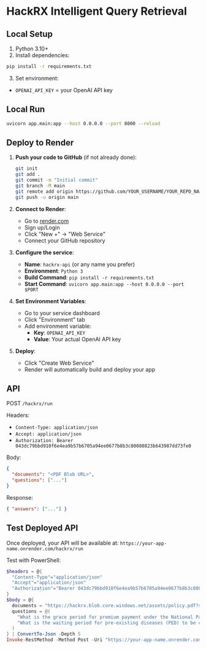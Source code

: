 # HackRX Intelligent Query Retrieval

## Local Setup

1. Python 3.10+
2. Install dependencies:

```bash
pip install -r requirements.txt
```

3. Set environment:

- `OPENAI_API_KEY` = your OpenAI API key

## Local Run

```bash
uvicorn app.main:app --host 0.0.0.0 --port 8000 --reload
```

## Deploy to Render

1. **Push your code to GitHub** (if not already done):
   ```bash
   git init
   git add .
   git commit -m "Initial commit"
   git branch -M main
   git remote add origin https://github.com/YOUR_USERNAME/YOUR_REPO_NAME.git
   git push -u origin main
   ```

2. **Connect to Render**:
   - Go to [render.com](https://render.com)
   - Sign up/Login
   - Click "New +" → "Web Service"
   - Connect your GitHub repository

3. **Configure the service**:
   - **Name**: `hackrx-api` (or any name you prefer)
   - **Environment**: `Python 3`
   - **Build Command**: `pip install -r requirements.txt`
   - **Start Command**: `uvicorn app.main:app --host 0.0.0.0 --port $PORT`

4. **Set Environment Variables**:
   - Go to your service dashboard
   - Click "Environment" tab
   - Add environment variable:
     - **Key**: `OPENAI_API_KEY`
     - **Value**: Your actual OpenAI API key

5. **Deploy**:
   - Click "Create Web Service"
   - Render will automatically build and deploy your app

## API

POST `/hackrx/run`

Headers:
- `Content-Type: application/json`
- `Accept: application/json`
- `Authorization: Bearer 043dc79bbd910f6e4ea9b57b6705a94ee0677b8b3c80080823b643987dd73fe0`

Body:
```json
{
  "documents": "<PDF Blob URL>",
  "questions": ["..."]
}
```

Response:
```json
{ "answers": ["..."] }
```

## Test Deployed API

Once deployed, your API will be available at:
`https://your-app-name.onrender.com/hackrx/run`

Test with PowerShell:
```powershell
$headers = @{
  "Content-Type"="application/json"
  "Accept"="application/json"
  "Authorization"="Bearer 043dc79bbd910f6e4ea9b57b6705a94ee0677b8b3c80080823b643987dd73fe0"
}
$body = @{
  documents = "https://hackrx.blob.core.windows.net/assets/policy.pdf?sv=2023-01-03&st=2025-07-04T09%3A11%3A24Z&se=2027-07-05T09%3A11%00Z&sr=b&sp=r&sig=N4a9OU0w0QXO6AOIBiu4bpl7AXvEZogeT%2FjUHNO7HzQ%3D"
  questions = @(
    "What is the grace period for premium payment under the National Parivar Mediclaim Plus Policy?",
    "What is the waiting period for pre-existing diseases (PED) to be covered?"
  )
} | ConvertTo-Json -Depth 5
Invoke-RestMethod -Method Post -Uri "https://your-app-name.onrender.com/hackrx/run" -Headers $headers -Body $body
```
